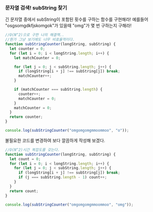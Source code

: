 ### 문자열 검색! subString 찾기

긴 문자열 중에서 subString이 포함된 횟수를 구하는 함수를 구현해라!
예를들어 "osgsomgdkfjskomgok"가 있을때 "omg"가 몇 번 구하는지 구해라!

```javascript
//O(N^2)으로 구한 나의 해결책..
//뭔가 그냥 보기에도 너무 비효율적이다.
function subStringCounter(longString, subString) {
  let counter = 0;
  for (let i = 0; i < longString.length; i++) {
    let matchCounter = 0;

    for (let j = 0; j < subString.length; j++) {
      if (longString[i + j] !== subString[j]) break;
      matchCounter++;
    }

    if (matchCounter === subString.length) {
      counter++;
      matchCounter = 0;
    }
    matchCounter = 0;
  }
  return counter;
}

console.log(subStringCounter("omgomgomgmmoommoo", "o"));
```

불필요한 코드를 변경하여 보다 깔끔하게 작성해 보겠다.

```javascript
//O(N^2)시간 복잡도를 갖는다.
function subStringCounter(longString, subString) {
  let count = 0;
  for (let i = 0; i < longString.length; i++) {
    for (let j = 0; j < subString.length; j++) {
      if (longString[i + j] !== subString[j]) break;
      if (j === subString.length - 1) count++;
    }
  }
  return count;
}

console.log(subStringCounter("omgomgomgmmoommoo", "omg"));
```
